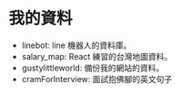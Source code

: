 # 我的資料

- linebot: line 機器人的資料庫。
- salary_map: React 練習的台灣地圖資料。
- gustylittleworld: 備份我的網站的資料。
- cramForInterview: 面試抱佛腳的英文句子
